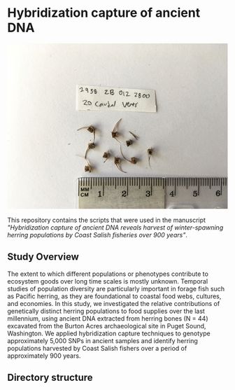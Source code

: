 # Hybridization capture of ancient DNA 

![bone-img](bone.png)

This repository contains the scripts that were used in the manuscript *"Hybridization capture of ancient DNA reveals harvest of winter-spawning herring populations by Coast Salish fisheries over 900 years"*.

## Study Overview

The extent to which different populations or phenotypes contribute to ecosystem goods over long time scales is mostly unknown. Temporal studies of population diversity are particularly important in forage fish such as Pacific herring, as they are foundational to coastal food webs, cultures, and economies. In this study, we investigated the relative contributions of genetically distinct herring populations to food supplies over the last millennium, using ancient DNA extracted from herring bones (N = 44) excavated from the Burton Acres archaeological site in Puget Sound, Washington. We applied hybridization capture techniques to genotype approximately 5,000 SNPs in ancient samples and identify herring populations harvested by Coast Salish fishers over a period of approximately 900 years. 

## Directory structure
